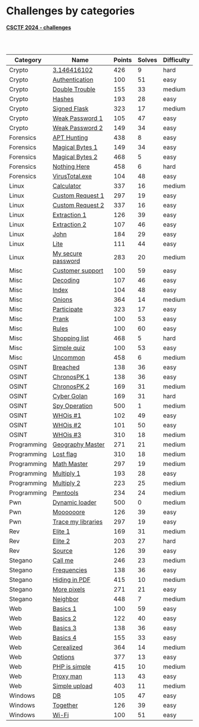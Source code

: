 # Challenges by categories

<a href="https://ctf.chronossec.site/challenges"><b>CSCTF 2024 - challenges</b></a>

<br>
<br>

| Category | Name | Points | Solves | Difficulty |
|---|---|---|---|---|
| Crypto | <a href="./Crypto/3.146416102">3.146416102</a> | 426 | 9 | hard |
| Crypto | <a href="./Crypto/Authentication">Authentication</a> | 100 | 51 | easy |
| Crypto | <a href="./Crypto/Double Trouble">Double Trouble</a> | 155 | 33 | medium |
| Crypto | <a href="./Crypto/Hashes">Hashes</a> | 193 | 28 | easy |
| Crypto | <a href="./Crypto/Signed Flask">Signed Flask</a> | 323 | 17 | medium |
| Crypto | <a href="./Crypto/Weak Password 1">Weak Password 1</a> | 105 | 47 | easy |
| Crypto | <a href="./Crypto/Weak Password 2">Weak Password 2</a> | 149 | 34 | easy |
| Forensics | <a href="./Forensics/APT Hunting">APT Hunting</a> | 438 | 8 | easy |
| Forensics | <a href="./Forensics/Magical Bytes 1">Magical Bytes 1</a> | 149 | 34 | easy |
| Forensics | <a href="./Forensics/Magical Bytes 2">Magical Bytes 2</a> | 468 | 5 | easy |
| Forensics | <a href="./Forensics/Nothing Here">Nothing Here</a> | 458 | 6 | hard |
| Forensics | <a href="./Forensics/VirusTotal.exe">VirusTotal.exe</a> | 104 | 48 | easy |
| Linux | <a href="./Linux/Calculator">Calculator</a> | 337 | 16 | medium |
| Linux | <a href="./Linux/Custom Request 1">Custom Request 1</a> | 297 | 19 | easy |
| Linux | <a href="./Linux/Custom Request 2">Custom Request 2</a> | 337 | 16 | easy |
| Linux | <a href="./Linux/Extraction 1">Extraction 1</a> | 126 | 39 | easy |
| Linux | <a href="./Linux/Extraction 2">Extraction 2</a> | 107 | 46 | easy |
| Linux | <a href="./Linux/John">John</a> | 184 | 29 | easy |
| Linux | <a href="./Linux/Lite">Lite</a> | 111 | 44 | easy |
| Linux | <a href="./Linux/My secure password">My secure password</a> | 283 | 20 | medium |
| Misc | <a href="./Misc/Customer support">Customer support</a> | 100 | 59 | easy |
| Misc | <a href="./Misc/Decoding">Decoding</a> | 107 | 46 | easy |
| Misc | <a href="./Misc/Index">Index</a> | 104 | 48 | easy |
| Misc | <a href="./Misc/Onions">Onions</a> | 364 | 14 | medium |
| Misc | <a href="./Misc/Participate">Participate</a> | 323 | 17 | easy |
| Misc | <a href="./Misc/Prank">Prank</a> | 100 | 53 | easy |
| Misc | <a href="./Misc/Rules">Rules</a> | 100 | 60 | easy |
| Misc | <a href="./Misc/Shopping list">Shopping list</a> | 468 | 5 | hard |
| Misc | <a href="./Misc/Simple quiz">Simple quiz</a> | 100 | 53 | easy |
| Misc | <a href="./Misc/Uncommon">Uncommon</a> | 458 | 6 | medium |
| OSINT | <a href="./OSINT/Breached">Breached</a> | 138 | 36 | easy |
| OSINT | <a href="./OSINT/ChronosPK 1">ChronosPK 1</a> | 138 | 36 | easy |
| OSINT | <a href="./OSINT/ChronosPK 2">ChronosPK 2</a> | 169 | 31 | medium |
| OSINT | <a href="./OSINT/Cyber Golan">Cyber Golan</a> | 169 | 31 | hard |
| OSINT | <a href="./OSINT/Spy Operation">Spy Operation</a> | 500 | 1 | medium |
| OSINT | <a href="./OSINT/WHOis #1">WHOis #1</a> | 102 | 49 | easy |
| OSINT | <a href="./OSINT/WHOis #2">WHOis #2</a> | 101 | 50 | easy |
| OSINT | <a href="./OSINT/WHOis #3">WHOis #3</a> | 310 | 18 | medium |
| Programming | <a href="./Programming/Geography Master">Geography Master</a> | 271 | 21 | medium |
| Programming | <a href="./Programming/Lost flag">Lost flag</a> | 310 | 18 | medium |
| Programming | <a href="./Programming/Math Master">Math Master</a> | 297 | 19 | medium |
| Programming | <a href="./Programming/Multiply 1">Multiply 1</a> | 193 | 28 | easy |
| Programming | <a href="./Programming/Multiply 2">Multiply 2</a> | 223 | 25 | medium |
| Programming | <a href="./Programming/Pwntools">Pwntools</a> | 234 | 24 | medium |
| Pwn | <a href="./Pwn/Dynamic loader">Dynamic loader</a> | 500 | 0 | medium |
| Pwn | <a href="./Pwn/Moooooore">Moooooore</a> | 126 | 39 | easy |
| Pwn | <a href="./Pwn/Trace my libraries">Trace my libraries</a> | 297 | 19 | easy |
| Rev | <a href="./Rev/Elite 1">Elite 1</a> | 169 | 31 | medium |
| Rev | <a href="./Rev/Elite 2">Elite 2</a> | 203 | 27 | hard |
| Rev | <a href="./Rev/Source">Source</a> | 126 | 39 | easy |
| Stegano | <a href="./Stegano/Call me">Call me</a> | 246 | 23 | medium |
| Stegano | <a href="./Stegano/Frequencies">Frequencies</a> | 138 | 36 | easy |
| Stegano | <a href="./Stegano/Hiding in PDF">Hiding in PDF</a> | 415 | 10 | medium |
| Stegano | <a href="./Stegano/More pixels">More pixels</a> | 271 | 21 | easy |
| Stegano | <a href="./Stegano/Neighbor">Neighbor</a> | 448 | 7 | medium |
| Web | <a href="./Web/Basics 1">Basics 1</a> | 100 | 59 | easy |
| Web | <a href="./Web/Basics 2">Basics 2</a> | 122 | 40 | easy |
| Web | <a href="./Web/Basics 3">Basics 3</a> | 138 | 36 | easy |
| Web | <a href="./Web/Basics 4">Basics 4</a> | 155 | 33 | easy |
| Web | <a href="./Web/Cerealized">Cerealized</a> | 364 | 14 | medium |
| Web | <a href="./Web/Options">Options</a> | 377 | 13 | easy |
| Web | <a href="./Web/PHP is simple">PHP is simple</a> | 415 | 10 | medium |
| Web | <a href="./Web/Proxy man">Proxy man</a> | 113 | 43 | easy |
| Web | <a href="./Web/Simple upload">Simple upload</a> | 403 | 11 | medium |
| Windows | <a href="./Windows/DB">DB</a> | 105 | 47 | easy |
| Windows | <a href="./Windows/Together">Together</a> | 126 | 39 | easy |
| Windows | <a href="./Windows/Wi-Fi">Wi-Fi</a> | 100 | 51 | easy |



<br>
<br>
